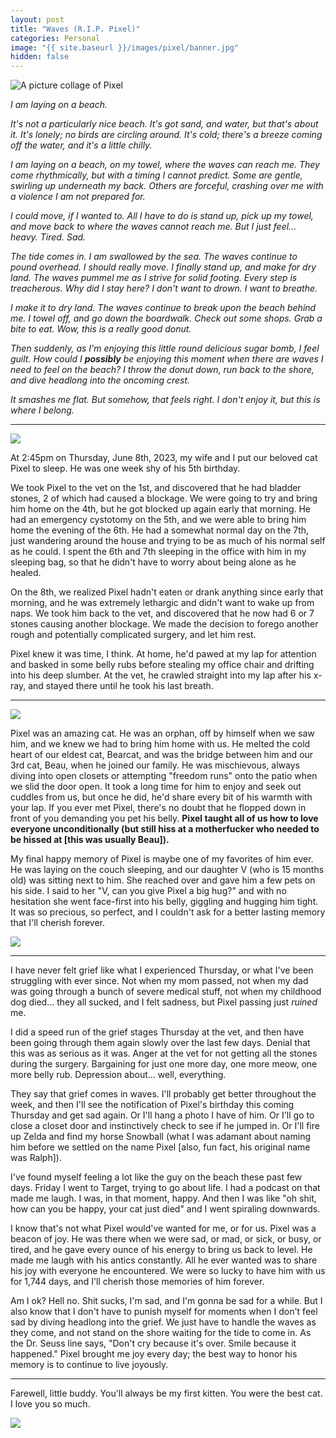 ```yaml
---
layout: post
title: "Waves (R.I.P. Pixel)"
categories: Personal
image: "{{ site.baseurl }}/images/pixel/banner.jpg"
hidden: false
---
```


<img src="{{ site.baseurl }}/images/pixel/banner.jpg" alt="A picture collage of Pixel" />

*I am laying on a beach.*

*It's not a particularly nice beach. It's got sand, and water, but that's about it. It's lonely; no birds are circling around. It's cold; there's a breeze coming off the water, and it's a little chilly.*

<!-- more -->

*I am laying on a beach, on my towel, where the waves can reach me. They come rhythmically, but with a timing I cannot predict. Some are gentle, swirling up underneath my back. Others are forceful, crashing over me with a violence I am not prepared for.*

*I could move, if I wanted to. All I have to do is stand up, pick up my towel, and move back to where the waves cannot reach me. But I just feel... heavy. Tired. Sad.*

*The tide comes in. I am swallowed by the sea. The waves continue to pound overhead. I should really move. I finally stand up, and make for dry land. The waves pummel me as I strive for solid footing. Every step is treacherous. Why did I stay here? I don't want to drown. I want to breathe.*

*I make it to dry land. The waves continue to break upon the beach behind me. I towel off, and go down the boardwalk. Check out some shops. Grab a bite to eat. Wow, this is a really good donut.*

*Then suddenly, as I'm enjoying this little round delicious sugar bomb, I feel guilt. How could I **possibly** be enjoying this moment when there are waves I need to feel on the beach? I throw the donut down, run back to the shore, and dive headlong into the oncoming crest.*

*It smashes me flat. But somehow, that feels right. I don't enjoy it, but this is where I belong.*

---

<img class="photo photo-left" src="{{ site.baseurl }}/images/pixel/shoes.jpg" />

At 2:45pm on Thursday, June 8th, 2023, my wife and I put our beloved cat Pixel to sleep. He was one week shy of his 5th birthday.

We took Pixel to the vet on the 1st, and discovered that he had bladder stones, 2 of which had caused a blockage. We were going to try and bring him home on the 4th, but he got blocked up again early that morning. He had an emergency cystotomy on the 5th, and we were able to bring him home the evening of the 6th. He had a somewhat normal day on the 7th, just wandering around the house and trying to be as much of his normal self as he could. I spent the 6th and 7th sleeping in the office with him in my sleeping bag, so that he didn't have to worry about being alone as he healed.

On the 8th, we realized Pixel hadn't eaten or drank anything since early that morning, and he was extremely lethargic and didn't want to wake up from naps. We took him back to the vet, and discovered that he now had 6 or 7 stones causing another blockage. We made the decision to forego another rough and potentially complicated surgery, and let him rest.

Pixel knew it was time, I think. At home, he'd pawed at my lap for attention and basked in some belly rubs before stealing my office chair and drifting into his deep slumber. At the vet, he crawled straight into my lap after his x-ray, and stayed there until he took his last breath.

---

<img class="photo photo-right" src="{{ site.baseurl }}/images/pixel/boys.jpg" />

Pixel was an amazing cat. He was an orphan, off by himself when we saw him, and we knew we had to bring him home with us. He melted the cold heart of our eldest cat, Bearcat, and was the bridge between him and our 3rd cat, Beau, when he joined our family. He was mischievous, always diving into open closets or attempting "freedom runs" onto the patio when we slid the door open. It took a long time for him to enjoy and seek out cuddles from us, but once he did, he'd share every bit of his warmth with your lap. If you ever met Pixel, there's no doubt that he flopped down in front of you demanding you pet his belly. **Pixel taught all of us how to love everyone unconditionally (but still hiss at a motherfucker who needed to be hissed at [this was usually Beau]).**

My final happy memory of Pixel is maybe one of my favorites of him ever. He was laying on the couch sleeping, and our daughter V (who is 15 months old) was sitting next to him. She reached over and gave him a few pets on his side. I said to her "V, can you give Pixel a big hug?" and with no hesitation she went face-first into his belly, giggling and hugging him tight. It was so precious, so perfect, and I couldn't ask for a better lasting memory that I'll cherish forever.

<img src="{{ site.baseurl }}/images/pixel/v.jpg" />

---

I have never felt grief like what I experienced Thursday, or what I've been struggling with ever since. Not when my mom passed, not when my dad was going through a bunch of severe medical stuff, not when my childhood dog died... they all sucked, and I felt sadness, but Pixel passing just *ruined* me.

I did a speed run of the grief stages Thursday at the vet, and then have been going through them again slowly over the last few days. Denial that this was as serious as it was. Anger at the vet for not getting all the stones during the surgery. Bargaining for just one more day, one more meow, one more belly rub. Depression about... well, everything.

They say that grief comes in waves. I'll probably get better throughout the week, and then I'll see the notification of Pixel's birthday this coming Thursday and get sad again. Or I'll hang a photo I have of him. Or I'll go to close a closet door and instinctively check to see if he jumped in. Or I'll fire up Zelda and find my horse Snowball (what I was adamant about naming him before we settled on the name Pixel [also, fun fact, his original name was Ralph]).

I've found myself feeling a lot like the guy on the beach these past few days. Friday I went to Target, trying to go about life. I had a podcast on that made me laugh. I was, in that moment, happy. And then I was like "oh shit, how can you be happy, your cat just died" and I went spiraling downwards.

I know that's not what Pixel would've wanted for me, or for us. Pixel was a beacon of joy. He was there when we were sad, or mad, or sick, or busy, or tired, and he gave every ounce of his energy to bring us back to level. He made me laugh with his antics constantly. All he ever wanted was to share his joy with everyone he encountered. We were so lucky to have him with us for 1,744 days, and I'll cherish those memories of him forever.

Am I ok? Hell no. Shit sucks, I'm sad, and I'm gonna be sad for a while. But I also know that I don't have to punish myself for moments when I don't feel sad by diving headlong into the grief. We just have to handle the waves as they come, and not stand on the shore waiting for the tide to come in. As the Dr. Seuss line says, "Don't cry because it's over. Smile because it happened." Pixel brought me joy every day; the best way to honor his memory is to continue to live joyously.

---

Farewell, little buddy. You'll always be my first kitten. You were the best cat. I love you so much.

<img src="{{ site.baseurl }}/images/pixel/window.jpg" style="max-width: 600px;" />
